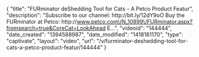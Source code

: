 {
    "title": "FURminator deShedding Tool for Cats - A Petco Product Featur",
    "description": "Subscribe to our channel: http:\/\/bit.ly\/12dY9oO Buy the FURminator at Petco: http:\/\/www.petco.com\/N_10899\/FURminator.aspx?fromsearch=true&CoreCat=LookAhead E...",
    "videoid": "144444",
    "date_created": "1394588987",
    "date_modified": "1418181170",
    "type": "captivate",
    "layout": "video",
    "url": "\/v\/furminator-deshedding-tool-for-cats-a-petco-product-featur\/144444"
}